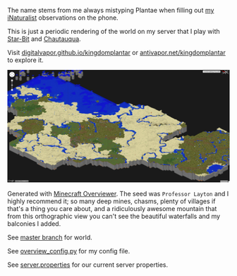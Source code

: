 The name stems from me always mistyping Plantae when filling out [my iNaturalist](http://www.inaturalist.org/observations/digitalvapor) observations on the phone.

This is just a periodic rendering of the world on my server that I play with [Star-Bit](https://github.com/Star-Bit) and [Chautauqua](https://github.com/Chautauqua).

Visit [digitalvapor.github.io/kingdomplantar](https://digitalvapor.github.io/kingdomplantar) or [antivapor.net/kingdomplantar](http://antivapor.net/kingdomplantar) to explore it.

![kingdom plantar](plantar.png)

Generated with [Minecraft Overviewer](https://github.com/overviewer/Minecraft-Overviewer). The seed was `Professor Layton` and I highly recommend it; so many deep mines, chasms, plenty of villages if that's a thing you care about, and a ridiculously awesome mountain that from this orthographic view you can't see the beautiful waterfalls and my balconies I added.

See [master branch](https://github.com/digitalvapor/kingdomplantar/tree/master) for world.

See [overview_config.py](https://gist.github.com/digitalvapor/a8cf4a9bb3bd9c5f2bd4) for my config file.

See [server.properties](https://gist.github.com/digitalvapor/ba1ddffb4b6770558aa8) for our current server properties.
